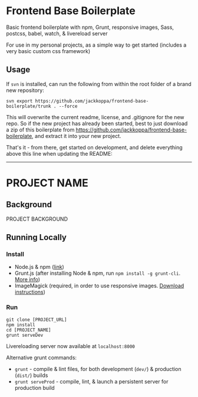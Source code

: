 # Frontend Base Boilerplate
Basic frontend boilerplate with npm, Grunt, responsive images, Sass, postcss, babel, watch, &amp; livereload server

For use in my personal projects, as a simple way to get started (includes a very basic custom css framework) 

## Usage
If `svn` is installed, can run the following from within the root folder of a brand new repository:

```shell
svn export https://github.com/jackkoppa/frontend-base-boilerplate/trunk . --force
```

This will overwrite the current readme, license, and .gitignore for the new repo. So if the new project has already been started, best to just download a zip of this boilerplate from https://github.com/jackkoppa/frontend-base-boilerplate, and extract it into your new project.

That's it - from there, get started on development, and delete everything above this line when updating the README:

___

# PROJECT NAME
## Background
PROJECT BACKGROUND

## Running Locally
### Install
* Node.js & npm ([link](https://nodejs.org/en/download/))
* Grunt.js (after installing Node & npm, run `npm install -g grunt-cli`. [More info](https://gruntjs.com/getting-started))
* ImageMagick (required, in order to use responsive images. [Download instructions](https://www.imagemagick.org/script/download.php))

### Run
```shell
git clone [PROJECT_URL]
npm install
cd [PROJECT_NAME]
grunt serveDev
```
Livereloading server now available at `localhost:8000`


Alternative grunt commands:
* `grunt` - compile & lint files, for both development (`dev/`) & production (`dist/`) builds
* `grunt serveProd` - compile, lint, & launch a persistent server for production build